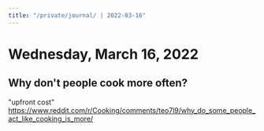 ```yaml
---
title: "/private/journal/ | 2022-03-16"
---
```


# Wednesday, March 16, 2022

## Why don't people cook more often?
"upfront cost" https://www.reddit.com/r/Cooking/comments/teo7l9/why_do_some_people_act_like_cooking_is_more/
